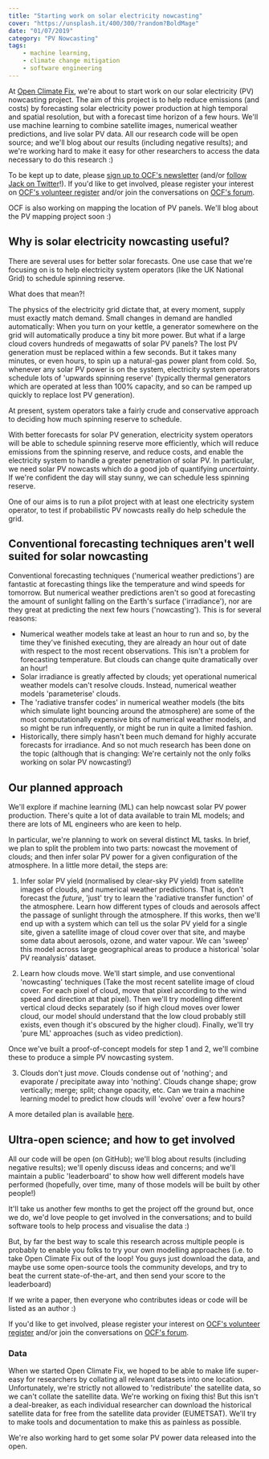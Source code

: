```yaml
---
title: "Starting work on solar electricity nowcasting"
cover: "https://unsplash.it/400/300/?random?BoldMage"
date: "01/07/2019"
category: "PV Nowcasting"
tags:
    - machine learning, 
    - climate change mitigation
    - software engineering
---
```


At [Open Climate Fix](http://openclimatefix.org), we're about to start work on our solar electricity (PV) nowcasting project.  The aim of this project is to help reduce emissions (and costs) by forecasting solar electricity power production at high temporal and spatial resolution, but with a forecast time horizon of a few hours.  We'll use machine learning to combine satellite images, numerical weather predictions, and live solar PV data.  All our research code will be open source; and we'll blog about our results (including negative results); and we're working hard to make it easy for other researchers to access the data necessary to do this research :)

To be kept up to date, please [sign up to OCF's newsletter](https://eepurl.com/guCjvH) (and/or [follow Jack on Twitter](https://twitter.com/jack_kelly)!).  If you'd like to get involved, please register your interest on [OCF's volunteer register](https://airtable.com/shrl59GJ96csVF4WB) and/or join the conversations on [OCF's forum](http://openclimatefix.discourse.group/).

OCF is also working on mapping the location of PV panels.  We'll blog about the PV mapping project soon :)


## Why is solar electricity nowcasting useful?

There are several uses for better solar forecasts.  One use case that we're focusing on is to help electricity system operators (like the UK National Grid) to schedule spinning reserve.

What does that mean?!

The physics of the electricity grid dictate that, at every moment, supply must exactly match demand.  Small changes in demand are handled automatically: When you turn on your kettle, a generator somewhere on the grid will automatically produce a tiny bit more power.  But what if a large cloud covers hundreds of megawatts of solar PV panels?  The lost PV generation must be replaced within a few seconds.  But it takes many minutes, or even hours, to spin up a natural-gas power plant from cold.  So, whenever any solar PV power is on the system, electricity system operators schedule lots of 'upwards spinning reserve' (typically thermal generators which are operated at less than 100% capacity, and so can be ramped up quickly to replace lost PV generation).

At present, system operators take a fairly crude and conservative approach to deciding how much spinning reserve to schedule.

With better forecasts for solar PV generation, electricity system operators will be able to schedule spinning reserve more efficiently, which will reduce emissions from the spinning reserve, and reduce costs, and enable the electricity system to handle a greater penetration of solar PV.  In particular, we need solar PV nowcasts which do a good job of quantifying _uncertainty_.  If we're confident the day will stay sunny, we can schedule less spinning reserve.

One of our aims is to run a pilot project with at least one electricity system operator, to test if probabilistic PV nowcasts really do help schedule the grid.


## Conventional forecasting techniques aren't well suited for solar nowcasting

Conventional forecasting techniques ('numerical weather predictions') are fantastic at forecasting things like the temperature and wind speeds for tomorrow.  But numerical weather predictions aren't so good at forecasting the amount of sunlight falling on the Earth's surface ('irradiance'), nor are they great at predicting the next few hours ('nowcasting').  This is for several reasons:

* Numerical weather models take at least an hour to run and so, by the time they've finished executing, they are already an hour out of date with respect to the most recent observations.  This isn't a problem for forecasting temperature.  But clouds can change quite dramatically over an hour!
* Solar irradiance is greatly affected by clouds; yet operational numerical weather models can't resolve clouds.  Instead, numerical weather models 'parameterise' clouds.
* The 'radiative transfer codes' in numerical weather models (the bits which simulate light bouncing around the atmosphere) are some of the most computationally expensive bits of numerical weather models, and so might be run infrequently, or might be run in quite a limited fashion.
* Historically, there simply hasn't been much demand for highly accurate forecasts for irradiance.  And so not much research has been done on the topic (although that is changing: We're certainly not the only folks working on solar PV nowcasting!)


## Our planned approach

We'll explore if machine learning (ML) can help nowcast solar PV power production.  There's quite a lot of data available to train ML models; and there are lots of ML engineers who are keen to help.

In particular, we're planning to work on several distinct ML tasks.  In brief, we plan to split the problem into two parts: nowcast the movement of clouds; and then infer solar PV power for a given configuration of the atmosphere.  In a little more detail, the steps are:

1) Infer solar PV yield (normalised by clear-sky PV yield) from satellite images of clouds, and numerical weather predictions.  That is, don't forecast the _future_, 'just' try to learn the 'radiative transfer function' of the atmosphere.  Learn how different types of clouds and aerosols affect the passage of sunlight through the atmosphere.  If this works, then we'll end up with a system which can tell us the solar PV yield for a single site, given a satellite image of cloud cover over that site, and maybe some data about aerosols, ozone, and water vapour.  We can 'sweep' this model across large geographical areas to produce a historical 'solar PV reanalysis' dataset.

2) Learn how clouds move.  We'll start simple, and use conventional 'nowcasting' techniques (Take the most recent satellite image of cloud cover.  For each pixel of cloud, move that pixel according to the wind speed and direction at that pixel).  Then we'll try modelling different vertical cloud decks separately (so if high cloud moves over lower cloud, our model should understand that the low cloud probably still exists, even though it's obscured by the higher cloud).  Finally, we'll try 'pure ML' approaches (such as video prediction).

Once we've built a proof-of-concept models for step 1 and 2, we'll combine these to produce a simple PV nowcasting system.

3) Clouds don't just _move_.  Clouds condense out of 'nothing'; and evaporate / precipitate away into 'nothing'.  Clouds change shape; grow vertically; merge; split; change opacity, etc.  Can we train a machine learning model to predict how clouds will 'evolve' over a few hours?

A more detailed plan is available [here](https://docs.google.com/document/d/1IS0h-W_GyRRUDV8Ur1jiWXYSGZn_Soq-H0UUdvmpXi0/edit?usp=sharing).


## Ultra-open science; and how to get involved

All our code will be open (on GitHub); we'll blog about results (including negative results); we'll openly discuss ideas and concerns; and we'll maintain a public 'leaderboard' to show how well different models have performed (hopefully, over time, many of those models will be built by other people!)

It'll take us another few months to get the project off the ground but, once we do, we'd love people to get involved in the conversations; and to build software tools to help process and visualise the data :)

But, by far the best way to scale this research across multiple people is probably to enable you folks to try your own modelling approaches (i.e. to take Open Climate Fix out of the loop!  You guys just download the data, and maybe use some open-source tools the community develops, and try to beat the current state-of-the-art, and then send your score to the leaderboard)

If we write a paper, then everyone who contributes ideas or code will be listed as an author :)

If you'd like to get involved, please register your interest on [OCF's volunteer register](https://airtable.com/shrl59GJ96csVF4WB) and/or join the conversations on [OCF's forum](http://openclimatefix.discourse.group/).


### Data

When we started Open Climate Fix, we hoped to be able to make life super-easy for researchers by collating all relevant datasets into one location.  Unfortunately, we're strictly not allowed to 'redistribute' the satellite data, so we can't collate the satellite data.  We're working on fixing this!  But this isn't a deal-breaker, as each individual researcher can download the historical satellite data for free from the satellite data provider (EUMETSAT).  We'll try to make tools and documentation to make this as painless as possible.

We're also working hard to get some solar PV power data released into the open.

